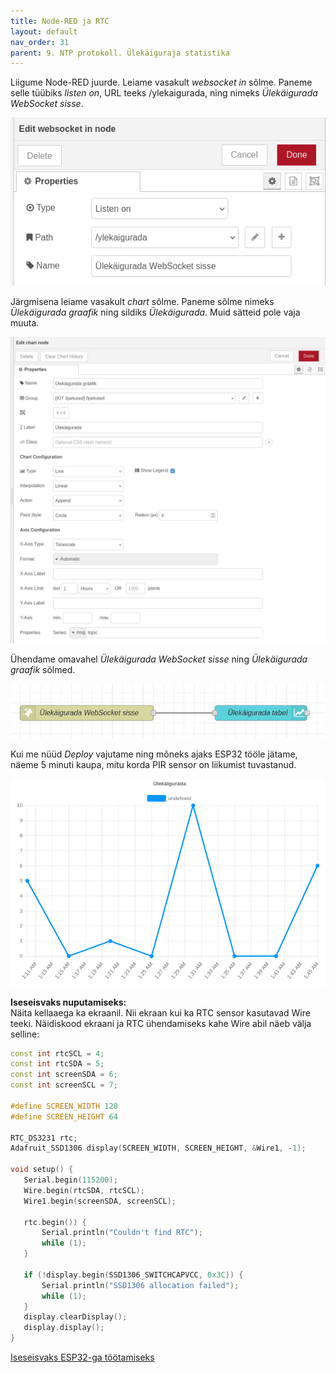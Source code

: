 ```yaml
---
title: Node-RED ja RTC
layout: default
nav_order: 31
parent: 9. NTP protokoll. Ülekäiguraja statistika
---
```


Liigume Node-RED juurde. Leiame vasakult *websocket in* sõlme. Paneme selle tüübiks *listen on*, URL teeks /ylekaigurada, ning nimeks *Ülekäigurada WebSocket sisse*.

![Node-RED websocket in node](./pildid/3.png)

Järgmisena leiame vasakult *chart* sõlme. Paneme sõlme nimeks *Ülekäigurada graafik* ning sildiks *Ülekäigurada*. Muid sätteid pole vaja muuta.

![Node-RED graafiku node](./pildid/4.png)

Ühendame omavahel *Ülekäigurada WebSocket sisse* ning *Ülekäigurada graafik* sõlmed.

![Node-RED flow](./pildid/5.png)

Kui me nüüd *Deploy* vajutame ning mõneks ajaks ESP32 tööle jätame, näeme 5 minuti kaupa, mitu korda PIR sensor on liikumist tuvastanud.

![Node-RED graafik](./pildid/6.png)

**Iseseisvaks nuputamiseks:**  
Näita kellaaega ka ekraanil. Nii ekraan kui ka RTC sensor kasutavad Wire teeki. Näidiskood ekraani ja RTC ühendamiseks kahe Wire abil näeb välja selline:

```cpp
const int rtcSCL = 4;
const int rtcSDA = 5;
const int screenSDA = 6;
const int screenSCL = 7;

#define SCREEN_WIDTH 128
#define SCREEN_HEIGHT 64

RTC_DS3231 rtc;
Adafruit_SSD1306 display(SCREEN_WIDTH, SCREEN_HEIGHT, &Wire1, -1);

void setup() {
   Serial.begin(115200);
   Wire.begin(rtcSDA, rtcSCL);
   Wire1.begin(screenSDA, screenSCL);
  
   rtc.begin()) {
       Serial.println("Couldn't find RTC");
       while (1);
   }

   if (!display.begin(SSD1306_SWITCHCAPVCC, 0x3C)) {
       Serial.println("SSD1306 allocation failed");
       while (1);
   }
   display.clearDisplay();
   display.display();
}
```

[Iseseisvaks ESP32-ga töötamiseks](../Iseseisvaks)

